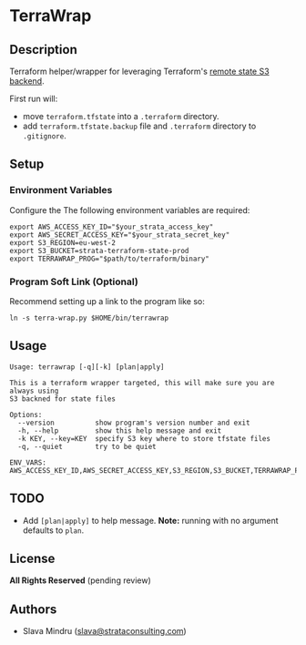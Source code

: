 # TerraWrap

## Description

Terraform helper/wrapper for leveraging Terraform's [remote state S3 backend](https://www.terraform.io/docs/state/remote/s3.html).

First run will:
 * move `terraform.tfstate` into a `.terraform` directory.
 * add `terraform.tfstate.backup` file and `.terraform` directory to `.gitignore`.

## Setup

### Environment Variables
Configure the The following environment variables are required:
```
export AWS_ACCESS_KEY_ID="$your_strata_access_key"
export AWS_SECRET_ACCESS_KEY="$your_strata_secret_key"
export S3_REGION=eu-west-2
export S3_BUCKET=strata-terraform-state-prod
export TERRAWRAP_PROG="$path/to/terraform/binary"
```

### Program Soft Link (Optional)
Recommend setting up a link to the program like so:
```
ln -s terra-wrap.py $HOME/bin/terrawrap
```

## Usage

```    
Usage: terrawrap [-q][-k] [plan|apply]

This is a terraform wrapper targeted, this will make sure you are always using
S3 backned for state files

Options:
  --version          show program's version number and exit
  -h, --help         show this help message and exit
  -k KEY, --key=KEY  specify S3 key where to store tfstate files
  -q, --quiet        try to be quiet

ENV_VARS:
AWS_ACCESS_KEY_ID,AWS_SECRET_ACCESS_KEY,S3_REGION,S3_BUCKET,TERRAWRAP_PROG
```

## TODO

 * Add `[plan|apply]` to help message. __Note:__ running with no argument defaults to `plan`.

## License

__All Rights Reserved__ (pending review)

## Authors
  * Slava Mindru (<slava@strataconsulting.com>)
